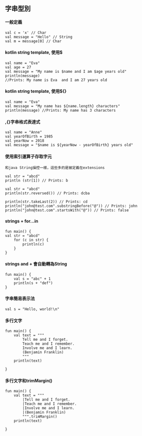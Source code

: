 ## 字串型別
#### 一般定義
	val c = 'x' // Char
	val message = "Hello" // String
	val m = message[0] // Char

####  kotlin string template, 使用$
	val name = "Eva"
	val age = 27
	val message = "My name is $name and I am $age years old"
	println(message)
	//Prints: My name is Eva  and I am 27 years old

#### kotlin string template, 使用${}
	val name = "Eva"
	val message = "My name has ${name.length} characters"
	println(message) //Prints: My name has 3 characters

#### $,${}字串格式表達式
	val name = "Anne"
	val yearOfBirth = 1985
	val yearNow = 2018
	val message = "$name is ${yearNow - yearOfBirth} years old"
	
#### 使用索引運算子存取字元
~~~
和java String操控一樣，這些多的是被定義在extensions
~~~
	val str = "abcd" 
	println (str[1]) // Prints: b

	val str = "abcd" 
	println(str.reversed()) // Prints: dcba 
	
	println(str.takeLast(2)) // Prints: cd
	println("john@test.com".substringBefore("@")) // Prints: john
	println("john@test.com".startsWith("@")) // Prints: false


#### strings + for...in
	fun main() {
	val str = "abcd"
	    for (c in str) {
	        println(c)
	    }
	}
	
#### strings and + 會自動轉為String
	fun main() {
	    val s = "abc" + 1
	    println(s + "def")
	}
	
#### 字串簡易表示法
	val s = "Hello, world!\n"

#### 多行文字
	fun main() {
	    val text = """
	        Tell me and I forget.
	        Teach me and I remember.
	        Involve me and I learn.
	        (Benjamin Franklin)
	        """
	    println(text)
	    
	}

#### 多行文字和trimMargin()
	fun main() {
	    val text = """
	        |Tell me and I forget.
	        |Teach me and I remember.
	        |Involve me and I learn.
	        |(Benjamin Franklin)
	        """.trimMargin()
	    println(text)
	    
	}